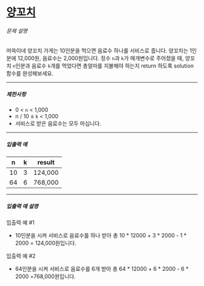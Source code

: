 # [양꼬치](https://school.programmers.co.kr/learn/courses/30/lessons/120830)


###### 문제 설명


머쓱이네 양꼬치 가게는 10인분을 먹으면 음료수 하나를 서비스로 줍니다. 양꼬치는 1인분에 12,000원, 음료수는 2,000원입니다. 정수 `n`과 `k`가 매개변수로 주어졌을 때, 양꼬치 `n`인분과 음료수 `k`개를 먹었다면 총얼마를 지불해야 하는지 return 하도록 solution 함수를 완성해보세요.




---


##### 제한사항


* 0 \< `n` \< 1,000
* n / 10 ≤ `k` \< 1,000
* 서비스로 받은 음료수는 모두 마십니다.




---


##### 입출력 예




| n | k | result |
| --- | --- | --- |
| 10 | 3 | 124,000 |
| 64 | 6 | 768,000 |




---


##### 입출력 예 설명


입출력 예 \#1


* 10인분을 시켜 서비스로 음료수를 하나 받아 총 10 \* 12000 \+ 3 \* 2000 \- 1 \* 2000 \= 124,000원입니다.


입출력 예 \#2


* 64인분을 시켜 서비스로 음료수를 6개 받아 총 64 \* 12000 \+ 6 \* 2000 \- 6 \* 2000 \=768,000원입니다.



